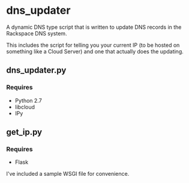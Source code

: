 # dns_updater

A dynamic DNS type script that is written to update DNS records in the Rackspace DNS system.

This includes the script for telling you your current IP (to be hosted on something like a Cloud Server) and one that actually does the updating. 

## dns_updater.py

### Requires

- Python 2.7
- libcloud
- IPy

## get_ip.py

### Requires

- Flask

I've included a sample WSGI file for convenience. 
